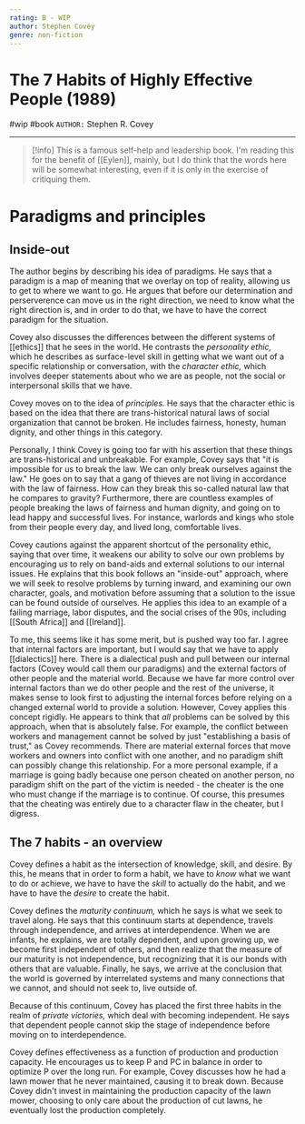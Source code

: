 ```yaml
---
rating: B - WIP
author: Stephen Covey
genre: non-fiction
---
```

# The 7 Habits of Highly Effective People (1989)
#wip #book 
`AUTHOR:` Stephen R. Covey

---
> [!info]
> This is a famous self-help and leadership book. I'm reading this for the benefit of [[Eylen]], mainly, but I do think that the words here will be somewhat interesting, even if it is only in the exercise of critiquing them. 

# Paradigms and principles
## Inside-out
The author begins by describing his idea of paradigms. He says that a paradigm is a map of meaning that we overlay on top of reality, allowing us to get to where we want to go. He argues that before our determination and perserverence can move us in the right direction, we need to know what the right direction is, and in order to do that, we have to have the correct paradigm for the situation.

Covey also discusses the differences between the different systems of [[ethics]] that he sees in the world. He contrasts the *personality ethic,* which he describes as surface-level skill in getting what we want out of a specific relationship or conversation, with the *character ethic,* which involves deeper statements about who we are as people, not the social or interpersonal skills that we have. 

Covey moves on to the idea of *principles.* He says that the character ethic is based on the idea that there are trans-historical natural laws of social organization that cannot be broken. He includes fairness, honesty, human dignity, and other things in this category. 

Personally, I think Covey is going too far with his assertion that these things are trans-historical and unbreakable. For example, Covey says that "it is impossible for us to break the law. We can only break ourselves against the law." He goes on to say that a gang of thieves are not living in accordance with the law of fairness. How can they break this so-called natural law that he compares to gravity? Furthermore, there are countless examples of people breaking the laws of fairness and human dignity, and going on to lead happy and successful lives. For instance, warlords and kings who stole from their people every day, and lived long, comfortable lives. 

Covey cautions against the apparent shortcut of the personality ethic, saying that over time, it weakens our ability to solve our own problems by encouraging us to rely on band-aids and external solutions to our internal issues. He explains that this book follows an "inside-out" approach, where we will seek to resolve problems by turning inward, and examining our own character, goals, and motivation before assuming that a solution to the issue can be found outside of ourselves. He applies this idea to an example of a failing marriage, labor disputes, and the social crises of the 90s, including [[South Africa]] and [[Ireland]]. 

To me, this seems like it has some merit, but is pushed way too far. I agree that internal factors are important, but I would say that we have to apply [[dialectics]] here. There is a dialectical push and pull between our internal factors (Covey would call them our paradigms) and the external factors of other people and the material world. Because we have far more control over internal factors than we do other people and the rest of the universe, it makes sense to look first to adjusting the internal forces before relying on a changed external world to provide a solution. However, Covey applies this concept rigidly. He appears to think that *all* problems can be solved by this approach, when that is absolutely false. For example, the conflict between workers and management cannot be solved by just "establishing a basis of trust," as Covey recommends. There are material external forces that move workers and owners into conflict with one another, and no paradigm shift can possibly change this relationship. For a more personal example, if a marriage is going badly because one person cheated on another person, no paradigm shift on the part of the victim is needed - the cheater is the one who must change if the marriage is to continue. Of course, this presumes that the cheating was entirely due to a character flaw in the cheater, but I digress. 

## The 7 habits - an overview
Covey defines a habit as the intersection of knowledge, skill, and desire. By this, he means that in order to form a habit, we have to *know* what we want to do or achieve, we have to have the *skill* to actually do the habit, and we have to have the *desire* to create the habit. 

Covey defines the *maturity continuum,* which he says is what we seek to travel along. He says that this continuum starts at dependence, travels through independence, and arrives at interdependence. When we are infants, he explains, we are totally dependent, and upon growing up, we become first independent of others, and then realize that the measure of our maturity is not independence, but recognizing that it is our bonds with others that are valuable. Finally, he says, we arrive at the conclusion that the world is governed by interrelated systems and many connections that we cannot, and should not seek to, live outside of. 

Because of this continuum, Covey has placed the first three habits in the realm of *private victories,* which deal with becoming independent. He says that dependent people cannot skip the stage of independence before moving on to interdependence. 

Covey defines effectiveness as a function of production and production capacity. He encourages us to keep P and PC in balance in order to optimize P over the long run. For example, Covey discusses how he had a lawn mower that he never maintained, causing it to break down. Because Covey didn't invest in maintaining the production capacity of the lawn mower, choosing to only care about the production of cut lawns, he eventually lost the production completely. 